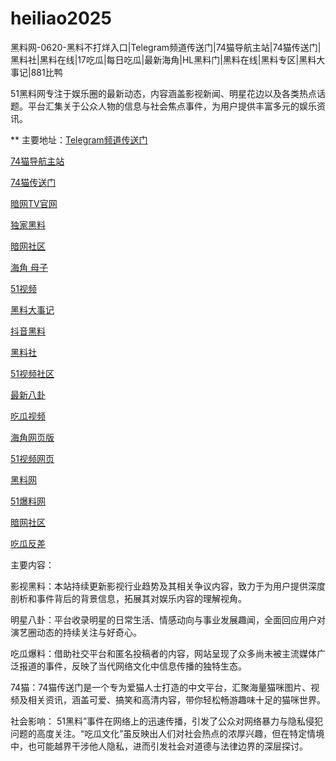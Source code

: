 # heiliao2025
黑料网-0620-黑料不打烊入口|Telegram频道传送门|74猫导航主站|74猫传送门|黑料社|黑料在线|17吃瓜|每日吃瓜|最新海角|HL黑料门|黑料在线|黑料专区|黑料大事记|881比鸭

51黑料网专注于娱乐圈的最新动态，内容涵盖影视新闻、明星花边以及各类热点话题。平台汇集关于公众人物的信息与社会焦点事件，为用户提供丰富多元的娱乐资讯。

** 主要地址：<a href="https://74mao.com/">Telegram频道传送门</a>

<a href="https://74mao.com/">74猫导航主站</a>

<a href="https://74mao.com/">74猫传送门</a>

<a href="https://aw7-01.pages.dev/">暗网TV官网</a>

<a href="https://hl393.pages.dev/">独家黑料</a>

<a href="https://aw2-01.pages.dev/">暗网社区</a>

<a href="https://hj-1305.pages.dev/">海角 母子</a>

<a href="https://hj-1303.pages.dev/">51视频</a>

<a href="https://hl392.pages.dev/">黑料大事记</a>

<a href="https://pi456.pages.dev/">抖音黑料</a>

<a href="https://hl395.pages.dev/">黑料社</a>

<a href="https://hj-1304.pages.dev/">51视频社区</a>

<a href="https://pi30-02.pages.dev/">最新八卦</a>

<a href="https://hj-1301.pages.dev/">吃瓜视频</a>

<a href="https://hj-1306.pages.dev/">海角网页版</a>

<a href="https://hj-1283.pages.dev/">51视频网页</a>

<a href="https://hl395.pages.dev/">黑料网</a>

<a href="https://jinrichigua01.pages.dev/">51爆料网</a>

<a href="https://aw1-02.pages.dev/">暗网社区</a>

<a href="https://pi01.pages.dev/">吃瓜反差</a>

主要内容：

影视黑料：本站持续更新影视行业趋势及其相关争议内容，致力于为用户提供深度剖析和事件背后的背景信息，拓展其对娱乐内容的理解视角。

明星八卦：平台收录明星的日常生活、情感动向与事业发展趣闻，全面回应用户对演艺圈动态的持续关注与好奇心。

吃瓜爆料：借助社交平台和匿名投稿者的内容，网站呈现了众多尚未被主流媒体广泛报道的事件，反映了当代网络文化中信息传播的独特生态。

74猫：74猫传送门是一个专为爱猫人士打造的中文平台，汇聚海量猫咪图片、视频及相关资讯，涵盖可爱、搞笑和高清内容，带你轻松畅游趣味十足的猫咪世界。

社会影响：
51黑料”事件在网络上的迅速传播，引发了公众对网络暴力与隐私侵犯问题的高度关注。“吃瓜文化”虽反映出人们对社会热点的浓厚兴趣，但在特定情境中，也可能越界干涉他人隐私，进而引发社会对道德与法律边界的深层探讨。
